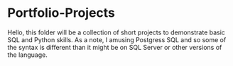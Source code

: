 # Portfolio-Projects
Hello, this folder will be a collection of short projects to demonstrate basic SQL and Python skills. As a note, I amusing Postgress SQL and so some of the syntax is different than it might be on SQL Server or other versions of the language. 

